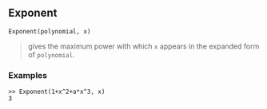 ## Exponent

```
Exponent(polynomial, x)
```
> gives the maximum power with which `x` appears in the expanded form of `polynomial`.
 
### Examples

```
>> Exponent(1+x^2+a*x^3, x)
3
```